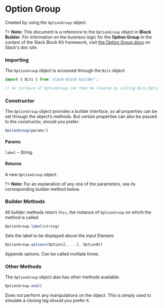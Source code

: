# Option Group

Created by using the `OptionGroup` object.

?> **Note:** This document is a reference to the `OptionGroup` object in **Block Builder**. For information on the business logic for the **Option Group** in the context of the Slack Block Kit framework, visit [the Option Group docs](https:&#x2F;&#x2F;api.slack.com&#x2F;reference&#x2F;block-kit&#x2F;composition-objects#option_group) on Slack's doc site.

### Importing

The `OptionGroup` object is accessed through the `Bits` object:

```javascript
import { Bits } from 'slack-block-builder';

// An instance of OptionGroup can then be created by calling Bits.OptionGroup();
```


### Constructor

The `OptionGroup` object provides a builder interface, so all properties can be set through the object’s methods. But certain properties can also be passed to the constructor, should you prefer:

```javascript
OptionGroup(params?)
```

#### Params

`label` – *String*

#### Returns

A new `OptionGroup` object.

?> **Note:** For an explanation of any one of the parameters, see its corresponding builder method below.

### Builder Methods

All builder methods return `this`, the instance of `OptionGroup` on which the method is called.

```javascript
OptionGroup.label(string)
```

Sets the label to be displayed above the input Element.
```javascript
OptionGroup.options(Option1[, ...[, OptionN])
```

Appends options. Can be called multiple times.


### Other Methods

The `OptionGroup` object also has other methods available:

```javascript
OptionGroup.end()
```

Does not perform any manipulations on the object. This is simply used to simulate a closing tag should you prefer it.

